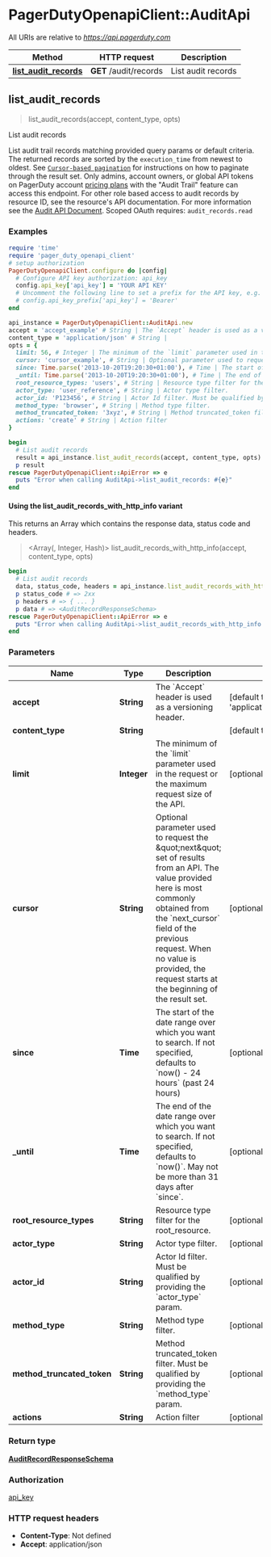 # PagerDutyOpenapiClient::AuditApi

All URIs are relative to *https://api.pagerduty.com*

| Method | HTTP request | Description |
| ------ | ------------ | ----------- |
| [**list_audit_records**](AuditApi.md#list_audit_records) | **GET** /audit/records | List audit records |


## list_audit_records

> <AuditRecordResponseSchema> list_audit_records(accept, content_type, opts)

List audit records

List audit trail records matching provided query params or default criteria.  The returned records are sorted by the `execution_time` from newest to oldest.  See [`Cursor-based pagination`](https://developer.pagerduty.com/docs/rest-api-v2/pagination/) for instructions on how to paginate through the result set.  Only admins, account owners, or global API tokens on PagerDuty account [pricing plans](https://www.pagerduty.com/pricing) with the \"Audit Trail\" feature can access this endpoint.  For other role based access to audit records by resource ID, see the resource's API documentation.  For more information see the [Audit API Document](https://developer.pagerduty.com/docs/rest-api-v2/audit-records-api/).  Scoped OAuth requires: `audit_records.read` 

### Examples

```ruby
require 'time'
require 'pager_duty_openapi_client'
# setup authorization
PagerDutyOpenapiClient.configure do |config|
  # Configure API key authorization: api_key
  config.api_key['api_key'] = 'YOUR API KEY'
  # Uncomment the following line to set a prefix for the API key, e.g. 'Bearer' (defaults to nil)
  # config.api_key_prefix['api_key'] = 'Bearer'
end

api_instance = PagerDutyOpenapiClient::AuditApi.new
accept = 'accept_example' # String | The `Accept` header is used as a versioning header.
content_type = 'application/json' # String | 
opts = {
  limit: 56, # Integer | The minimum of the `limit` parameter used in the request or the maximum request size of the API.
  cursor: 'cursor_example', # String | Optional parameter used to request the \"next\" set of results from an API.  The value provided here is most commonly obtained from the `next_cursor` field of the previous request.  When no value is provided, the request starts at the beginning of the result set. 
  since: Time.parse('2013-10-20T19:20:30+01:00'), # Time | The start of the date range over which you want to search. If not specified, defaults to `now() - 24 hours` (past 24 hours)
  _until: Time.parse('2013-10-20T19:20:30+01:00'), # Time | The end of the date range over which you want to search. If not specified, defaults to `now()`. May not be more than 31 days after `since`.
  root_resource_types: 'users', # String | Resource type filter for the root_resource.
  actor_type: 'user_reference', # String | Actor type filter.
  actor_id: 'P123456', # String | Actor Id filter. Must be qualified by providing the `actor_type` param.
  method_type: 'browser', # String | Method type filter.
  method_truncated_token: '3xyz', # String | Method truncated_token filter. Must be qualified by providing the `method_type` param.
  actions: 'create' # String | Action filter
}

begin
  # List audit records
  result = api_instance.list_audit_records(accept, content_type, opts)
  p result
rescue PagerDutyOpenapiClient::ApiError => e
  puts "Error when calling AuditApi->list_audit_records: #{e}"
end
```

#### Using the list_audit_records_with_http_info variant

This returns an Array which contains the response data, status code and headers.

> <Array(<AuditRecordResponseSchema>, Integer, Hash)> list_audit_records_with_http_info(accept, content_type, opts)

```ruby
begin
  # List audit records
  data, status_code, headers = api_instance.list_audit_records_with_http_info(accept, content_type, opts)
  p status_code # => 2xx
  p headers # => { ... }
  p data # => <AuditRecordResponseSchema>
rescue PagerDutyOpenapiClient::ApiError => e
  puts "Error when calling AuditApi->list_audit_records_with_http_info: #{e}"
end
```

### Parameters

| Name | Type | Description | Notes |
| ---- | ---- | ----------- | ----- |
| **accept** | **String** | The &#x60;Accept&#x60; header is used as a versioning header. | [default to &#39;application/vnd.pagerduty+json;version&#x3D;2&#39;] |
| **content_type** | **String** |  | [default to &#39;application/json&#39;] |
| **limit** | **Integer** | The minimum of the &#x60;limit&#x60; parameter used in the request or the maximum request size of the API. | [optional] |
| **cursor** | **String** | Optional parameter used to request the \&quot;next\&quot; set of results from an API.  The value provided here is most commonly obtained from the &#x60;next_cursor&#x60; field of the previous request.  When no value is provided, the request starts at the beginning of the result set.  | [optional] |
| **since** | **Time** | The start of the date range over which you want to search. If not specified, defaults to &#x60;now() - 24 hours&#x60; (past 24 hours) | [optional] |
| **_until** | **Time** | The end of the date range over which you want to search. If not specified, defaults to &#x60;now()&#x60;. May not be more than 31 days after &#x60;since&#x60;. | [optional] |
| **root_resource_types** | **String** | Resource type filter for the root_resource. | [optional] |
| **actor_type** | **String** | Actor type filter. | [optional] |
| **actor_id** | **String** | Actor Id filter. Must be qualified by providing the &#x60;actor_type&#x60; param. | [optional] |
| **method_type** | **String** | Method type filter. | [optional] |
| **method_truncated_token** | **String** | Method truncated_token filter. Must be qualified by providing the &#x60;method_type&#x60; param. | [optional] |
| **actions** | **String** | Action filter | [optional] |

### Return type

[**AuditRecordResponseSchema**](AuditRecordResponseSchema.md)

### Authorization

[api_key](../README.md#api_key)

### HTTP request headers

- **Content-Type**: Not defined
- **Accept**: application/json

